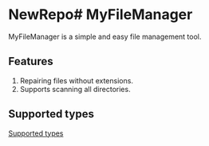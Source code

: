 # NewRepo# MyFileManager

MyFileManager is a simple and easy file management tool.

## Features

1. Repairing files without extensions.
2. Supports scanning all directories.

## Supported types
[Supported types](https://github.com/h2non/filetype#supported-types)
